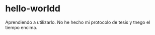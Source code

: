 # hello-worldd


Aprendiendo a utilizarlo. No he hecho mi protocolo de tesis y tnego el tiempo encima.

